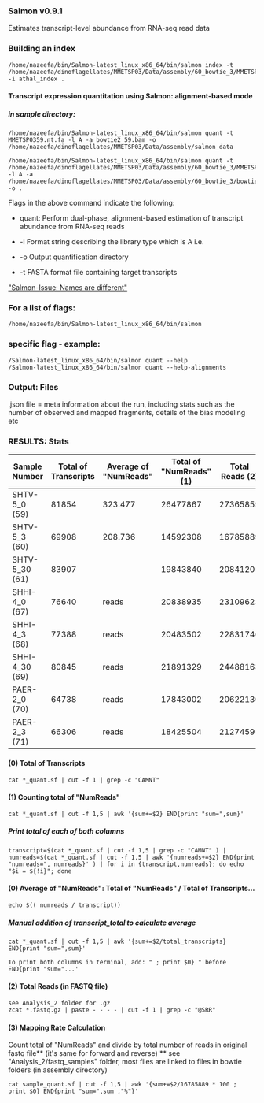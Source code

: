 ### Salmon v0.9.1
Estimates transcript-level abundance from RNA-seq read data

### Building an index
```
/home/nazeefa/bin/Salmon-latest_linux_x86_64/bin/salmon index -t /home/nazeefa/dinoflagellates/MMETSP03/Data/assembly/60_bowtie_3/MMETSP0360.nt.fa -i athal_index .
```
#### Transcript expression quantitation using Salmon: alignment-based mode

##### in sample directory:

```
/home/nazeefa/bin/Salmon-latest_linux_x86_64/bin/salmon quant -t MMETSP0359.nt.fa -l A -a bowtie2_59.bam -o /home/nazeefa/dinoflagellates/MMETSP03/Data/assembly/salmon_data
```
```
/home/nazeefa/bin/Salmon-latest_linux_x86_64/bin/salmon quant -t /home/nazeefa/dinoflagellates/MMETSP03/Data/assembly/60_bowtie_3/MMETSP0360.nt.fa -l A -a /home/nazeefa/dinoflagellates/MMETSP03/Data/assembly/60_bowtie_3/bowtie2_60.bam -o .
```
Flags in the above command indicate the following:

* quant: Perform dual-phase, alignment-based estimation of
transcript abundance from RNA-seq reads

* -l Format string describing the library type which is A i.e. 
* -o Output quantification directory
* -t FASTA format file containing target transcripts

["Salmon-Issue: Names are different"](https://github.com/COMBINE-lab/salmon/issues/140)

### For a list of flags:
```
/home/nazeefa/bin/Salmon-latest_linux_x86_64/bin/salmon
```
### specific flag - example:
```
/Salmon-latest_linux_x86_64/bin/salmon quant --help
/Salmon-latest_linux_x86_64/bin/salmon quant --help-alignments
```
### Output: Files

.json file = meta information about the run, including stats such as the number of observed and mapped fragments, details of the bias modeling etc

### RESULTS: Stats

| Sample Number | Total of Transcripts |Average of "NumReads" | Total of "NumReads" (1) | Total Reads (2) | Mapping Rate % (3) 
|--------       |   ----------------   | ----------           | ------------------------| ---------------| ----------  |
| SHTV-5_0 (59) |      81854           | 323.477              |    26477867             |    27365859    |   96.7551  |
| SHTV-5_3 (60) |       69908          | 208.736              |      14592308           |  16785889       |   86.932    |
| SHTV-5_30 (61)|       83907          |                      |      19843840           |   20841201       | 95.2145 |
| SHHI-4_0 (67) |       76640          | reads                |      20838935           |  23109623        |   90.1743 |
| SHHI-4_3 (68) |       77388          | reads                |      20483502           |   22831746       |   89.715   |
| SHHI-4_30 (69)|        80845         | reads                |      21891329           |  24488163        |  89.3956     |
| PAER-2_0 (70) |       64738          | reads                |      17843002           |  20622130        |   86.5236    |
| PAER-2_3 (71) |       66306          | reads                |      18425504           |  21274591        |   86.608    |

#### (0) Total of Transcripts
```
cat *_quant.sf | cut -f 1 | grep -c "CAMNT" 
```
#### (1) Counting total of "NumReads"
```
cat *_quant.sf | cut -f 1,5 | awk '{sum+=$2} END{print "sum=",sum}'
```
##### Print total of each of both columns
```
transcript=$(cat *_quant.sf | cut -f 1,5 | grep -c "CAMNT" ) | numreads=$(cat *_quant.sf | cut -f 1,5 | awk '{numreads+=$2} END{print "numreads=", numreads}' ) | for i in {transcript,numreads}; do echo "$i = ${!i}"; done
```
#### (0) Average of "NumReads": Total of "NumReads" / Total of Transcripts...
```
echo $(( numreads / transcript))
```
##### Manual addition of transcript_total to calculate average
```
cat *_quant.sf | cut -f 1,5 | awk '{sum+=$2/total_transcripts} END{print "sum=",sum}'
```
```
To print both columns in terminal, add: " ; print $0} " before END{print "sum="...'
```
#### (2) Total Reads (in FASTQ file)
```
see Analysis_2 folder for .gz
zcat *.fastq.gz | paste - - - - | cut -f 1 | grep -c "@SRR"
```
#### (3) Mapping Rate Calculation
Count total of "NumReads" and divide by total number of reads in original fastq file** (it's same for forward and reverse)
** see "Analysis_2/fastq_samples" folder, most files are linked to files in bowtie folders (in assembly directory)
```
cat sample_quant.sf | cut -f 1,5 | awk '{sum+=$2/16785889 * 100 ; print $0} END{print "sum=",sum ,"%"}'
```
